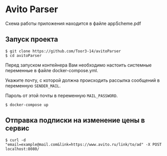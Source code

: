 # Avito Parser

Схема работы приложения находится в файле appScheme.pdf

## Запуск проекта

```shell
$ git clone https://github.com/Toor3-14/avitoParser
$ cd avitoParser
```

Перед запуском контейнера Вам необходимо настоить системные переменные в файле docker-compose.yml.

Укажите почту, с которой должна происходить рассылка сообщений в переменную `SENDER_MAIL`.

Пароль от этой почты в переменную `MAIL_PASSWORD`.

```shell
$ docker-compose up
```

## Отправка подписки на изменение цены в сервис

```shell
$ curl -d "email=example@mail.com&link=https://www.avito.ru/link/to/ad" -X POST localhost:8080/
```